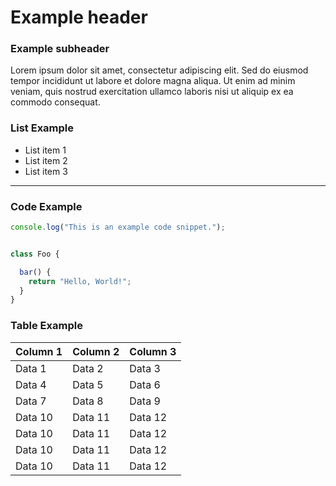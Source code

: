 # Example header

### Example subheader

Lorem ipsum dolor sit amet, consectetur adipiscing elit. Sed do eiusmod tempor incididunt ut labore et dolore magna aliqua. Ut enim ad minim veniam, quis nostrud exercitation ullamco laboris nisi ut aliquip ex ea commodo consequat.

### List Example

* List item 1
* List item 2
* List item 3

---

### Code Example

```javascript
console.log("This is an example code snippet.");


class Foo {

  bar() {
    return "Hello, World!";
  }
}
```

### Table Example

| Column 1 | Column 2 | Column 3 |
|----------|----------|----------|
| Data 1   | Data 2   | Data 3   |
| Data 4   | Data 5   | Data 6   |
| Data 7   | Data 8   | Data 9   |  
| Data 10  | Data 11  | Data 12  |
| Data 10  | Data 11  | Data 12  |
| Data 10  | Data 11  | Data 12  |
| Data 10  | Data 11  | Data 12  |

